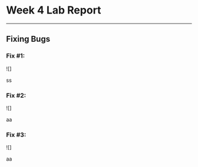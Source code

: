 # **Week 4 Lab Report**
___
## Fixing Bugs

### Fix #1:

![]

ss

### Fix #2:

![]

aa

### Fix #3:

![]

aa